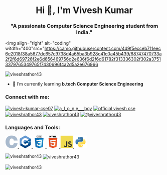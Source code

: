 <h1 align="center">Hi 👋, I'm Vivesh Kumar</h1>
<h3 align="center">"A passionate Computer Science Engineering student from India."</h3>

<img align="right" alt="coding" witdth="400"src="https://camo.githubusercontent.com/4d9f5ecceb711eec6e2018f38a5677dc657c9738d4a65ba3b928c41c0a45b439/68747470733a2f2f6d69726f2e6d656469756d2e636f6d2f6d61782f313336302f302a37513379765349765f7430696f4a2d5a2e676966

<p align="left"> <img src="https://komarev.com/ghpvc/?username=viveshrathor43&label=Profile%20views&color=0e75b6&style=flat" alt="viveshrathor43" /> </p>

- 🌱 I’m currently learning **b.tech Computer Science Engineering**

<h3 align="left">Connect with me:</h3>
<p align="left">
<a href="https://linkedin.com/in/vivesh-kumar-cse07" target="blank"><img align="center" src="https://raw.githubusercontent.com/rahuldkjain/github-profile-readme-generator/master/src/images/icons/Social/linked-in-alt.svg" alt="vivesh-kumar-cse07" height="30" width="40" /></a>
<a href="https://instagram.com/a_l_o_n.e___boy" target="blank"><img align="center" src="https://raw.githubusercontent.com/rahuldkjain/github-profile-readme-generator/master/src/images/icons/Social/instagram.svg" alt="a_l_o_n.e___boy" height="30" width="40" /></a>
<a href="https://www.youtube.com/c/official vivesh cse" target="blank"><img align="center" src="https://raw.githubusercontent.com/rahuldkjain/github-profile-readme-generator/master/src/images/icons/Social/youtube.svg" alt="official vivesh cse" height="30" width="40" /></a>
<a href="https://www.hackerrank.com/viveshrathor43" target="blank"><img align="center" src="https://raw.githubusercontent.com/rahuldkjain/github-profile-readme-generator/master/src/images/icons/Social/hackerrank.svg" alt="viveshrathor43" height="30" width="40" /></a>
<a href="https://www.leetcode.com/viveshrathor43" target="blank"><img align="center" src="https://raw.githubusercontent.com/rahuldkjain/github-profile-readme-generator/master/src/images/icons/Social/leet-code.svg" alt="viveshrathor43" height="30" width="40" /></a>
<a href="https://www.hackerearth.com/@viveshrathor43" target="blank"><img align="center" src="https://raw.githubusercontent.com/rahuldkjain/github-profile-readme-generator/master/src/images/icons/Social/hackerearth.svg" alt="@viveshrathor43" height="30" width="40" /></a>
</p>

<h3 align="left">Languages and Tools:</h3>
<p align="left"> <a href="https://www.cprogramming.com/" target="_blank" rel="noreferrer"> <img src="https://raw.githubusercontent.com/devicons/devicon/master/icons/c/c-original.svg" alt="c" width="40" height="40"/> </a> <a href="https://www.w3schools.com/cpp/" target="_blank" rel="noreferrer"> <img src="https://raw.githubusercontent.com/devicons/devicon/master/icons/cplusplus/cplusplus-original.svg" alt="cplusplus" width="40" height="40"/> </a> <a href="https://www.w3schools.com/css/" target="_blank" rel="noreferrer"> <img src="https://raw.githubusercontent.com/devicons/devicon/master/icons/css3/css3-original-wordmark.svg" alt="css3" width="40" height="40"/> </a> <a href="https://www.w3.org/html/" target="_blank" rel="noreferrer"> <img src="https://raw.githubusercontent.com/devicons/devicon/master/icons/html5/html5-original-wordmark.svg" alt="html5" width="40" height="40"/> </a> <a href="https://developer.mozilla.org/en-US/docs/Web/JavaScript" target="_blank" rel="noreferrer"> <img src="https://raw.githubusercontent.com/devicons/devicon/master/icons/javascript/javascript-original.svg" alt="javascript" width="40" height="40"/> </a> <a href="https://www.python.org" target="_blank" rel="noreferrer"> <img src="https://raw.githubusercontent.com/devicons/devicon/master/icons/python/python-original.svg" alt="python" width="40" height="40"/> </a> </p>

<p><img align="left" src="https://github-readme-stats.vercel.app/api/top-langs?username=viveshrathor43&show_icons=true&locale=en&layout=compact" alt="viveshrathor43" /></p>

<p>&nbsp;<img align="center" src="https://github-readme-stats.vercel.app/api?username=viveshrathor43&show_icons=true&locale=en" alt="viveshrathor43" /></p>

<p><img align="center" src="https://github-readme-streak-stats.herokuapp.com/?user=viveshrathor43&" alt="viveshrathor43" /></p>
